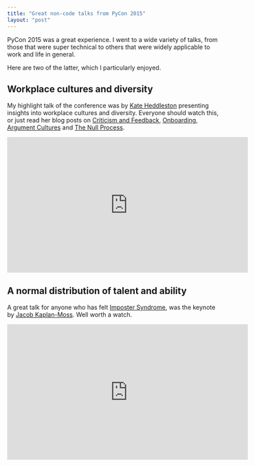 ```yaml
---
title: "Great non-code talks from PyCon 2015"
layout: "post"
---
```


PyCon 2015 was a great experience. I went to a wide variety of talks, from those that were super technical to others that were widely applicable to work and life in general. 

Here are two of the latter, which I particularly enjoyed. 

## Workplace cultures and diversity

My highlight talk of the conference was by [Kate Heddleston](https://twitter.com/heddle317) presenting insights into workplace cultures and diversity. Everyone should watch this, or just read her blog posts on [Criticism and Feedback](https://kateheddleston.com/blog/criticism-and-ineffective-feedback), [Onboarding](https://kateheddleston.com/blog/onboarding-and-the-cost-of-team-debt), [Argument Cultures](https://kateheddleston.com/blog/argument-cultures-and-unregulated-aggression) and [The Null Process](https://kateheddleston.com/blog/the-null-process). 

<iframe width="560" height="315" src="https://www.youtube.com/embed/kNke_4WOWAU" frameborder="0" allowfullscreen></iframe>

## A normal distribution of talent and ability

A great talk for anyone who has felt [Imposter Syndrome](http://en.wikipedia.org/wiki/Impostor_syndrome), was the keynote by [Jacob Kaplan-Moss](https://twitter.com/jacobian). Well worth a watch. 

<iframe width="560" height="315" src="https://www.youtube.com/embed/hIJdFxYlEKE" frameborder="0" allowfullscreen></iframe>
 
